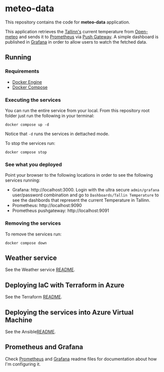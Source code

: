 # meteo-data
This repository contains the code for **meteo-data** application.

This application retrieves the [Tallinn's](https://en.wikipedia.org/wiki/Tallinn) current temperature from [Open-meteo](https://open-meteo.com/) and sends it to [Prometheus](https://prometheus.io) via [Push Gateway](https://github.com/prometheus/pushgateway). A simple dashboard is published in [Grafana](https://grafana.com/) in order to allow users to watch the fetched data.

## Running

### Requirements

* [Docker Engine](https://docs.docker.com/engine/install)
* [Docker Compose](https://docs.docker.com/compose/install/)

### Executing the services

You can run the entire service from your local. From this repository root folder just run the following in your terminal:

```shell
docker compose up -d
```

Notice that `-d` runs the services in dettached mode.

To stop the services run:

```shell
docker compose stop
```

### See what you deployed

Point your browser to the following locations in order to see the following services running:

* Grafana: http://localhost:3000. Login with the ultra secure `admin/grafana` user/password combination and go to `Dashboards/Tallin Temperature` to see the dashbords that represent the current Temperature in Tallinn.
* Prometheus: http://localhost:9090
* Prometheus pushgateway: http://localhost:9091

### Removing the services

To remove the services run:

```shell
docker compose down
```

## Weather service

See the Weather service [README](./weather/README.md).

## Deploying IaC with Terraform in Azure

See the Terraform [README](./terraform/README.md).

## Deploying the services into Azure Virtual Machine

See the Ansible[README](./ansible/README.md).

## Prometheus and Grafana

Check [Prometheus](./prometheus/README.md) and [Grafana](./grafana/README.md) readme files for documentation about how I'm configuring it. 

